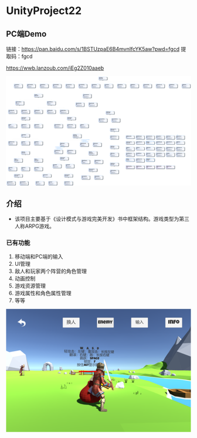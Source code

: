 # UnityProject22

## PC端Demo
链接：https://pan.baidu.com/s/1BSTUzpaE6B4mvnIfcYK5aw?pwd=fgcd 
提取码：fgcd

https://wwb.lanzoub.com/iEg2Z010aaeb

![image](https://github.com/WuGuichen/UnityProject22/blob/main/ClassDiagram5.png)

## 介绍
* 该项目主要基于《设计模式与游戏完美开发》书中框架结构。游戏类型为第三人称ARPG游戏。
### 已有功能
1. 移动端和PC端的输入
2. UI管理
3. 敌人和玩家两个阵营的角色管理
4. 动画控制
5. 游戏资源管理
6. 游戏属性和角色属性管理
7. 等等

![image](https://github.com/WuGuichen/UnityProject22/blob/main/ER%25OZ6W%5DD%7ET3ZDKRXVKH%5D%25L.png)
